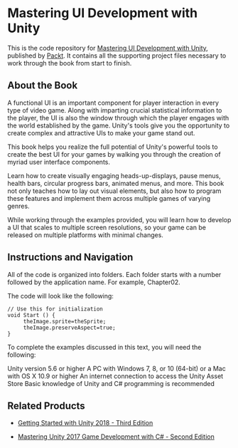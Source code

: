 # Mastering UI Development with Unity
This is the code repository for [Mastering UI Development with Unity](https://www.packtpub.com/game-development/mastering-unity-ui-development?utm_source=github&utm_medium=repository&utm_campaign=9781787125520), published by [Packt](https://www.packtpub.com/?utm_source=github). It contains all the supporting project files necessary to work through the book from start to finish.
## About the Book
A functional UI is an important component for player interaction in every type of video game. Along with imparting crucial statistical information to the player, the UI is also the window through which the player engages with the world established by the game. Unity's tools give you the opportunity to create complex and attractive UIs to make your game stand out.

This book helps you realize the full potential of Unity's powerful tools to create the best UI for your games by walking you through the creation of myriad user interface components.

Learn how to create visually engaging heads-up-displays, pause menus, health bars, circular progress bars, animated menus, and more. This book not only teaches how to lay out visual elements, but also how to program these features and implement them across multiple games of varying genres.

While working through the examples provided, you will learn how to develop a UI that scales to multiple screen resolutions, so your game can be released on multiple platforms with minimal changes.

## Instructions and Navigation
All of the code is organized into folders. Each folder starts with a number followed by the application name. For example, Chapter02.



The code will look like the following:
```
// Use this for initialization
void Start () {
     theImage.sprite=theSprite;
     theImage.preserveAspect=true;
}
```

To complete the examples discussed in this text, you will need the following:

Unity version 5.6 or higher
A PC with Windows 7, 8, or 10 (64-bit) or a Mac with OS X 10.9 or higher
An internet connection to access the Unity Asset Store
Basic knowledge of Unity and C# programming is recommended

## Related Products
* [Getting Started with Unity 2018 - Third Edition](https://www.packtpub.com/game-development/getting-started-unity-2018-third-edition?utm_source=github&utm_medium=repository&utm_campaign=9781788830102)

* [Mastering Unity 2017 Game Development with C# - Second Edition](https://www.packtpub.com/web-development/mastering-unity-2017-game-development-c-second-edition?utm_source=github&utm_medium=repository&utm_campaign=9781788479837)
